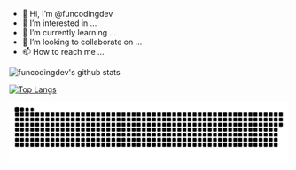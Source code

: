 - 👋 Hi, I’m @funcodingdev
- 👀 I’m interested in ...
- 🌱 I’m currently learning ...
- 💞️ I’m looking to collaborate on ...
- 📫 How to reach me ...

<!---
funcodingdev/funcodingdev is a ✨ special ✨ repository because its `README.md` (this file) appears on your GitHub profile.
You can click the Preview link to take a look at your changes.
--->

![funcodingdev's github stats](https://github-readme-stats.vercel.app/api?username=funcodingdev&show_icons=true)

[![Top Langs](https://github-readme-stats.vercel.app/api/top-langs/?username=funcodingdev&layout=compact)](https://github.com/anuraghazra/github-readme-stats)

<a href=#><img src="contributions.svg"></a>
